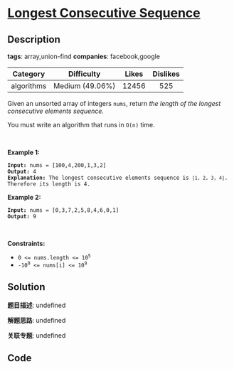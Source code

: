 # [Longest Consecutive Sequence](https://leetcode.com/problems/longest-consecutive-sequence/description/)

## Description

**tags**: array,union-find
**companies**: facebook,google

| Category | Difficulty | Likes | Dislikes |
| :------: | :--------: | :---: | :------: |
| algorithms | Medium (49.06%) | 12456 | 525 |

<p>Given an unsorted array of integers <code>nums</code>, return <em>the length of the longest consecutive elements sequence.</em></p>

<p>You must write an algorithm that runs in&nbsp;<code>O(n)</code>&nbsp;time.</p>

<p>&nbsp;</p>
<p><strong>Example 1:</strong></p>

<pre><code><strong>Input:</strong> nums = [100,4,200,1,3,2]
<strong>Output:</strong> 4
<strong>Explanation:</strong> The longest consecutive elements sequence is <code>[1, 2, 3, 4]</code>. Therefore its length is 4.</code></pre>

<p><strong>Example 2:</strong></p>

<pre><code><strong>Input:</strong> nums = [0,3,7,2,5,8,4,6,0,1]
<strong>Output:</strong> 9</code></pre>

<p>&nbsp;</p>
<p><strong>Constraints:</strong></p>

<ul>
	<li><code>0 &lt;= nums.length &lt;= 10<sup>5</sup></code></li>
	<li><code>-10<sup>9</sup> &lt;= nums[i] &lt;= 10<sup>9</sup></code></li>
</ul>



## Solution

**题目描述**: undefined

**解题思路**: undefined

**关联专题**: undefined

## Code
